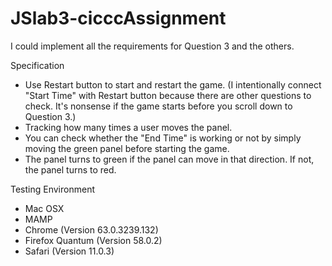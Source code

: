 # JSlab3-cicccAssignment

<!--
======================================================================
Project Name    : Lab3 - JS
Encoding        : UTF-8
Due Date   : February 13

Copyright © 2018 Kenta Kodashima. All rights reserved.

This source code or any portion thereof must not be
reproduced or used in any manner whatsoever.
======================================================================
-->

I could implement all the requirements for Question 3 and the others.

Specification
- Use Restart button to start and restart the game. (I intentionally connect "Start Time" with Restart button because there are other questions to check. It's nonsense if the game starts before you scroll down to Question 3.)
- Tracking how many times a user moves the panel.
- You can check whether the "End Time" is working or not by simply moving the green panel before starting the game.
- The panel turns to green if the panel can move in that direction. If not, the panel turns to red.

Testing Environment
- Mac OSX
- MAMP
- Chrome (Version 63.0.3239.132)
- Firefox Quantum (Version 58.0.2)
- Safari (Version 11.0.3)
